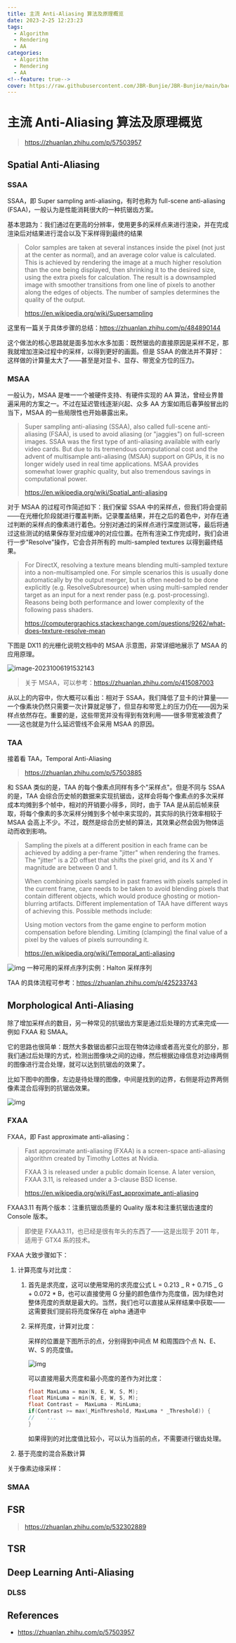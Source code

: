 ```yaml
---
title: 主流 Anti-Aliasing 算法及原理概览
date: 2023-2-25 12:23:23
tags:
  - Algorithm
  - Rendering
  - AA
categories:
  - Algorithm
  - Rendering
  - AA
<!--feature: true-->
cover: https://raw.githubusercontent.com/JBR-Bunjie/JBR-Bunjie/main/back.jpg
---
```


# 主流 Anti-Aliasing 算法及原理概览

> https://zhuanlan.zhihu.com/p/57503957

## Spatial Anti-Aliasing

### SSAA

SSAA，即 Super sampling anti-aliasing，有时也称为 full-scene anti-aliasing (FSAA)，一般认为是性能消耗很大的一种抗锯齿方案。

基本思路为：我们通过在更高的分辨率，使用更多的采样点来进行渲染，并在完成渲染后对结果进行混合以及下采样得到最终的结果

> Color samples are taken at several instances inside the pixel (not just at the center as normal), and an average color value is calculated. This is achieved by rendering the image at a much higher resolution than the one being displayed, then shrinking it to the desired size, using the extra pixels for calculation. The result is a downsampled image with smoother transitions from one line of pixels to another along the edges of objects. The number of samples determines the quality of the output.
>
> https://en.wikipedia.org/wiki/Supersampling

这里有一篇关于具体步骤的总结：https://zhuanlan.zhihu.com/p/484890144

这个做法的核心思路就是面多加水水多加面：既然锯齿的直接原因是采样不足，那我就增加渲染过程中的采样，以得到更好的画面。但是 SSAA 的做法并不算好：这样做的计算量太大了——甚至是对显卡、显存、带宽全方位的压力。

### MSAA

一般认为，MSAA 是唯一一个被硬件支持、有硬件实现的 AA 算法，曾经业界普遍采用的方案之一。不过在延迟管线逐渐兴起、众多 AA 方案如雨后春笋般冒出的当下，MSAA 的一些局限性也开始暴露出来。

> Super sampling anti-aliasing (SSAA), also called full-scene anti-aliasing (FSAA), is used to avoid aliasing (or "jaggies") on full-screen images. SSAA was the first type of anti-aliasing available with early video cards. But due to its tremendous computational cost and the advent of multisample anti-aliasing (MSAA) support on GPUs, it is no longer widely used in real time applications. MSAA provides somewhat lower graphic quality, but also tremendous savings in computational power.
>
> https://en.wikipedia.org/wiki/Spatial_anti-aliasing

对于 MSAA 的过程可作简述如下：我们保留 SSAA 中的采样点，但我们将会提前——在光栅化阶段就进行覆盖判断。记录覆盖结果，并在之后的着色中，对存在通过判断的采样点的像素进行着色。分别对通过的采样点进行深度测试等，最后将通过这些测试的结果保存至对应缓冲的对应位置。在所有渲染工作完成时，我们会进行一步"Resolve"操作，它会合并所有的 multi-sampled textures 以得到最终结果。

> For DirectX, resolving a texture means blending multi-sampled texture into a non-multisampled one. For simple scenarios this is usually done automatically by the output merger, but is often needed to be done explicitly (e.g. ResolveSubresource) when using multi-sampled render target as an input for a next render pass (e.g. post-processing). Reasons being both performance and lower complexity of the following pass shaders.
>
> https://computergraphics.stackexchange.com/questions/9262/what-does-texture-resolve-mean

下图是 DX11 的光栅化说明文档中的 MSAA 示意图，非常详细地展示了 MSAA 的应用原理。

![image-20231006191532143](../../images\Rendering\image-20231006191532143.png)

> 关于 MSAA，可以参考：https://zhuanlan.zhihu.com/p/415087003

从以上的内容中，你大概可以看出：相对于 SSAA，我们降低了显卡的计算量——一个像素块仍然只需要一次计算就足够了，但显存和带宽上的压力仍在——因为采样点依然存在。重要的是，这些带宽并没有得到有效利用——很多带宽被浪费了——这也就是为什么延迟管线不会采用 MSAA 的原因。

### TAA

接着看 TAA，Temporal Anti-Aliasing

> https://zhuanlan.zhihu.com/p/57503885

和 SSAA 类似的是，TAA 的每个像素点同样有多个"采样点"。但是不同与 SSAA 的是，TAA 会综合历史帧的数据来实现抗锯齿，这样会将每个像素点的多次采样成本均摊到多个帧中，相对的开销要小得多，同时，由于 TAA 是从前后帧来获取，将每个像素的多次采样分摊到多个帧中来实现的，其实际的执行效率相较于 MSAA 会高上不少。不过，既然是综合历史帧的算法，其效果必然会因为物体运动而收到影响。

> Sampling the pixels at a different position in each frame can be achieved by adding a per-frame "jitter" when rendering the frames. The "jitter" is a 2D offset that shifts the pixel grid, and its X and Y magnitude are between 0 and 1.
>
> When combining pixels sampled in past frames with pixels sampled in the current frame, care needs to be taken to avoid blending pixels that contain different objects, which would produce ghosting or motion-blurring artifacts. Different implementation of TAA have different ways of achieving this. Possible methods include:
>
> Using motion vectors from the game engine to perform motion compensation before blending.
> Limiting (clamping) the final value of a pixel by the values of pixels surrounding it.
>
> https://en.wikipedia.org/wiki/Temporal_anti-aliasing

![img](https://picx.zhimg.com/v2-7585c87dde80b1f19b908d8c74724cfc_720w.jpg?source=d16d100b)
一种可用的采样点序列实例：Halton 采样序列

TAA 的具体流程可参考：https://zhuanlan.zhihu.com/p/425233743

## Morphological Anti-Aliasing

除了增加采样点的数目，另一种常见的抗锯齿方案是通过后处理的方式来完成——例如 FXAA 和 SMAA。

它的思路也很简单：既然大多数锯齿都只出现在物体边缘或者高光变化的部分，那我们通过后处理的方式，检测出图像块之间的边缘，然后根据边缘信息对边缘两侧的图像进行混合处理，就可以达到抗锯齿的效果了。

比如下图中的图像，左边是待处理的图像，中间是找到的边界，右侧是将边界两侧像素混合后得到的抗锯齿效果。

![img](https://pic1.zhimg.com/v2-8f2778c2af4c2811a6017ea04e935ca4_720w.jpg?source=d16d100b)

### FXAA

FXAA，即 Fast approximate anti-aliasing：

> Fast approximate anti-aliasing (FXAA) is a screen-space anti-aliasing algorithm created by Timothy Lottes at Nvidia.
>
> FXAA 3 is released under a public domain license. A later version, FXAA 3.11, is released under a 3-clause BSD license.
>
> https://en.wikipedia.org/wiki/Fast_approximate_anti-aliasing

FXAA3.11 有两个版本：注重抗锯齿质量的 Quality 版本和注重抗锯齿速度的 Console 版本。

> 即使是 FXAA3.11，也已经是很有年头的东西了——这是出现于 2011 年，适用于 GTX4 系的技术。

FXAA 大致步骤如下：

1. 计算亮度与对比度：

   1. 首先是求亮度，这可以使用常用的求亮度公式 L = 0.213 _ R + 0.715 _ G + 0.072 \* B，也可以直接使用 G 分量的颜色值作为亮度值，因为绿色对整体亮度的贡献是最大的。当然，我们也可以直接从采样结果中获取——这需要我们提前将亮度保存在 alpha 通道中

   2. 采样亮度，计算对比度：

      采样的位置是下图所示的点，分别得到中间点 M 和周围四个点 N、E、W、S 的亮度值。

      ![img](https://pic4.zhimg.com/80/v2-f2feb0d89d8040408c8503362d0dd9e7_1440w.webp)

      可以直接用最大亮度和最小亮度的差作为对比度：

      ```c
      float MaxLuma = max(N, E, W, S, M);
      float MinLuma = min(N, E, W, S, M);
      float Contrast =  MaxLuma - MinLuma;
      if(Contrast >= max(_MinThreshold, MaxLuma * _Threshold)) {
      //    ...
      }
      ```

      如果得到的对比度值比较小，可以认为当前的点，不需要进行锯齿处理。

2. 基于亮度的混合系数计算

关于像素边缘采样：

### SMAA

## FSR

> https://zhuanlan.zhihu.com/p/532302889

## TSR

## Deep Learning Anti-Aliasing

### DLSS

## References

- https://zhuanlan.zhihu.com/p/57503957
